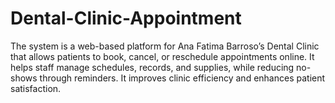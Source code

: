 # Dental-Clinic-Appointment
The system is a web-based platform for Ana Fatima Barroso’s Dental Clinic that allows patients to book, cancel, or reschedule appointments online. It helps staff manage schedules, records, and supplies, while reducing no-shows through reminders. It improves clinic efficiency and enhances patient satisfaction.
